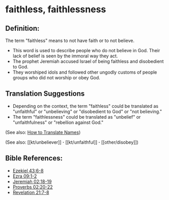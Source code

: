 # faithless, faithlessness #

## Definition: ##

The term "faithless" means to not have faith or to not believe. 

* This word is used to describe people who do not believe in God. Their lack of belief is seen by the immoral way they act.
* The prophet Jeremiah accused Israel of being faithless and disobedient to God.
* They worshiped idols and followed other ungodly customs of people groups who did not worship or obey God.

## Translation Suggestions ##

* Depending on the context, the term "faithless" could be translated as "unfaithful" or "unbelieving" or "disobedient to God" or "not believing."
* The term "faithlessness" could be translated as "unbelief" or "unfaithfulness" or "rebellion against God."

(See also: [How to Translate Names](en/ta-vol1/translate/man/translate-names))

(See also: [[kt/unbeliever]] **·** [[kt/unfaithful]] **·** [[other/disobey]])

## Bible References: ##

* [Ezekiel 43:6-8](en/tn/ezk/help/43/06)
* [Ezra 09:1-2](en/tn/ezr/help/09/01)
* [Jeremiah 02:18-19](en/tn/jer/help/02/18)
* [Proverbs 02:20-22](en/tn/pro/help/02/20)
* [Revelation 21:7-8](en/tn/rev/help/21/07)